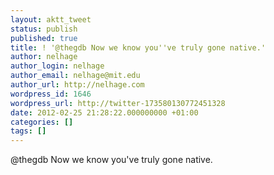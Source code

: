 ```yaml
---
layout: aktt_tweet
status: publish
published: true
title: ! '@thegdb Now we know you''ve truly gone native.'
author: nelhage
author_login: nelhage
author_email: nelhage@mit.edu
author_url: http://nelhage.com
wordpress_id: 1646
wordpress_url: http://twitter-173580130772451328
date: 2012-02-25 21:28:22.000000000 +01:00
categories: []
tags: []
---
```

@thegdb Now we know you've truly gone native.
